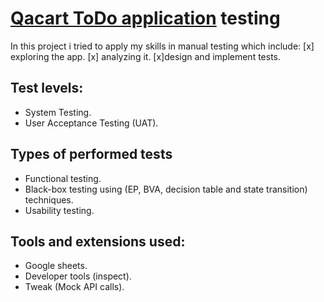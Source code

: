 # [Qacart ToDo application](https://todo.qacart.com/) testing
In this project i tried to apply my skills in manual testing which include:
[x] exploring the app.
[x] analyzing it.
[x]design and implement tests.


## Test levels:
- System Testing.
- User Acceptance Testing (UAT).

## Types of performed tests
+ Functional testing.
+ Black-box testing using (EP, BVA, decision table and state transition) techniques.
+ Usability testing.

## Tools and extensions used:
* Google sheets.
* Developer tools (inspect).
* Tweak (Mock API calls).

